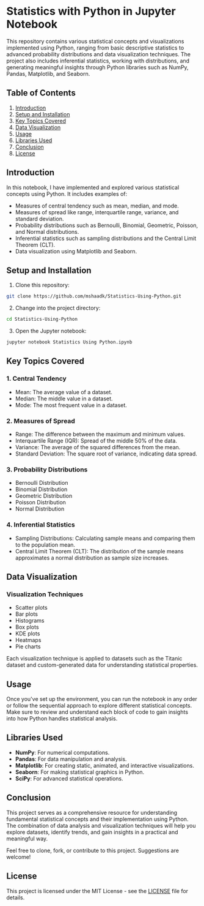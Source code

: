 # Statistics with Python in Jupyter Notebook
This repository contains various statistical concepts and visualizations implemented using Python, ranging from basic descriptive statistics to advanced probability distributions and data visualization techniques. The project also includes inferential statistics, working with distributions, and generating meaningful insights through Python libraries such as NumPy, Pandas, Matplotlib, and Seaborn.

## Table of Contents
1. [Introduction](#introduction)
2. [Setup and Installation](#setup-and-installation)
3. [Key Topics Covered](#key-topics-covered)
4. [Data Visualization](#data-visualization)
5. [Usage](#usage)
6. [Libraries Used](#libraries-used)
7. [Conclusion](#conclusion)
8. [License](#license)
   
## Introduction
In this notebook, I have implemented and explored various statistical concepts using Python. It includes examples of:

  - Measures of central tendency such as mean, median, and mode.
  - Measures of spread like range, interquartile range, variance, and standard deviation.
  - Probability distributions such as Bernoulli, Binomial, Geometric, Poisson, and Normal distributions.
  - Inferential statistics such as sampling distributions and the Central Limit Theorem (CLT).
  - Data visualization using Matplotlib and Seaborn.
    
## Setup and Installation
1. Clone this repository:
```bash
git clone https://github.com/mshaadk/Statistics-Using-Python.git
```

2. Change into the project directory:
```bash
cd Statistics-Using-Python
```

3. Open the Jupyter notebook:
```bash
jupyter notebook Statistics Using Python.ipynb
```

## Key Topics Covered
### 1. Central Tendency
  - Mean: The average value of a dataset.
  - Median: The middle value in a dataset.
  - Mode: The most frequent value in a dataset.

### 2. Measures of Spread
  - Range: The difference between the maximum and minimum values.
  - Interquartile Range (IQR): Spread of the middle 50% of the data.
  - Variance: The average of the squared differences from the mean.
  - Standard Deviation: The square root of variance, indicating data spread.

### 3. Probability Distributions
  - Bernoulli Distribution
  - Binomial Distribution
  - Geometric Distribution
  - Poisson Distribution
  - Normal Distribution
    
### 4. Inferential Statistics
  - Sampling Distributions: Calculating sample means and comparing them to the population mean.
  - Central Limit Theorem (CLT): The distribution of the sample means approximates a normal distribution as sample size increases.

## Data Visualization
### Visualization Techniques
  - Scatter plots
  - Bar plots
  - Histograms
  - Box plots
  - KDE plots
  - Heatmaps
  - Pie charts
    
Each visualization technique is applied to datasets such as the Titanic dataset and custom-generated data for understanding statistical properties.

## Usage
Once you've set up the environment, you can run the notebook in any order or follow the sequential approach to explore different statistical concepts. Make sure to review and understand each block of code to gain insights into how Python handles statistical analysis.

## Libraries Used
- **NumPy**: For numerical computations.
- **Pandas**: For data manipulation and analysis.
- **Matplotlib**: For creating static, animated, and interactive visualizations.
- **Seaborn**: For making statistical graphics in Python.
- **SciPy**: For advanced statistical operations.

## Conclusion
This project serves as a comprehensive resource for understanding fundamental statistical concepts and their implementation using Python. The combination of data analysis and visualization techniques will help you explore datasets, identify trends, and gain insights in a practical and meaningful way.

Feel free to clone, fork, or contribute to this project. Suggestions are welcome!

## License
This project is licensed under the MIT License - see the [LICENSE](LICENSE.txt) file for details.
